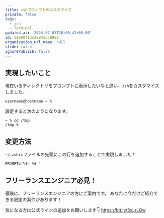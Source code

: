```yaml
---
title: zshプロンプトのカスタマイズ
private: false
tags:
  - zsh
  - Terminal
updated_at: '2024-07-03T20:00:42+09:00'
id: 5e980f13ca98436c8888
organization_url_name: null
slide: false
ignorePublish: false
---
```


## 実現したいこと
現在いるディレクトリをプロンプトに表示したいなと思い、`zsh`をカスタマイズしました。

    username@hostname ~ % 

設定すると次のようになります。

    ~ % cd /tmp
    /tmp % 

## 変更方法
`~/.zshrc`ファイルの先頭にこの行を追加することで実現しました！

    PROMPT='%1~ %# '


## フリーランスエンジニア必見！

最後に、フリーランスエンジニアの方にご案内です。
あなたに今だけご紹介できる限定の案件があります！

気になる方は公式ラインの追加をお願いします👇
https://bit.ly/3xLrLGw